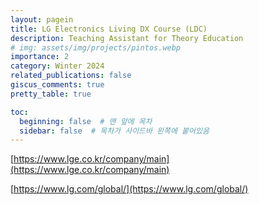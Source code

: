 ```yaml
---
layout: pagein
title: LG Electronics Living DX Course (LDC)
description: Teaching Assistant for Theory Education
# img: assets/img/projects/pintos.webp
importance: 2
category: Winter 2024
related_publications: false
giscus_comments: true
pretty_table: true

toc:
  beginning: false  # 맨 앞에 목차
  sidebar: false  # 목차가 사이드바 왼쪽에 붙어있음
---
```


[https://www.lge.co.kr/company/main](https://www.lge.co.kr/company/main)

[https://www.lg.com/global/](https://www.lg.com/global/)